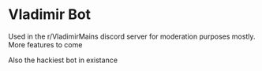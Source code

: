 # Vladimir Bot

Used in the r/VladimirMains discord server for moderation purposes mostly. More features to come

Also the hackiest bot in existance
